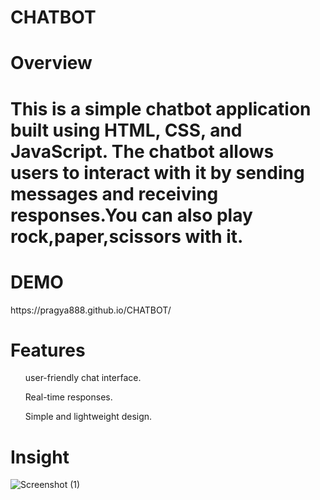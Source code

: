 # CHATBOT
<h1>Overview<h1>
This is a simple chatbot application built using HTML, CSS, and JavaScript. The chatbot allows users to interact with it by sending messages and receiving responses.You can also play rock,paper,scissors with it.

<h1>DEMO</h1>
https://pragya888.github.io/CHATBOT/

<h1>Features</h1>
<ol>user-friendly chat interface.</ol>
<ol>Real-time responses.</ol>
<ol>Simple and lightweight design.</ol>
<h1>Insight</h1>


![Screenshot (1)](https://github.com/pragya888/CHATBOT/assets/78594510/1723ec46-dd50-4566-9b3c-b1acd5c2553b)
